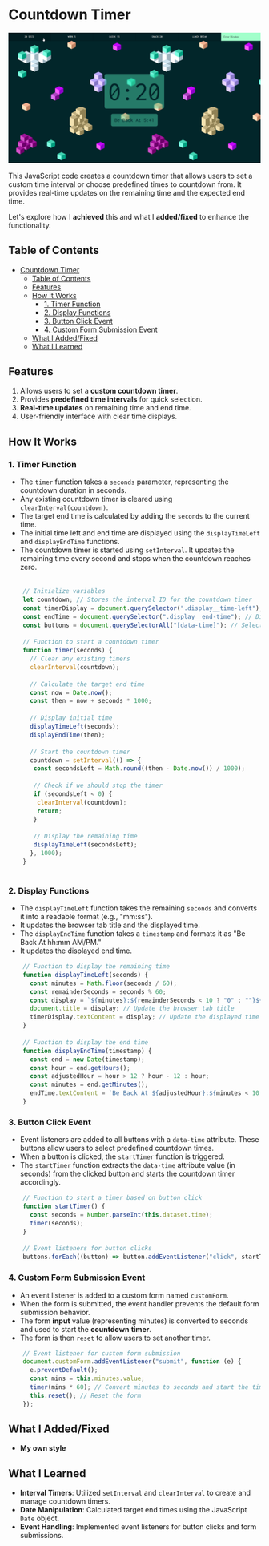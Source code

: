 # Countdown Timer

![Alt text](assets/images/showcase.gif)

This JavaScript code creates a countdown timer that allows users to set a custom time interval or choose predefined times to countdown from. It provides real-time updates on the remaining time and the expected end time.

Let's explore how I **achieved** this and what I **added/fixed** to enhance the functionality.

## Table of Contents

- [Countdown Timer](#countdown-timer)
  - [Table of Contents](#table-of-contents)
  - [Features](#features)
  - [How It Works](#how-it-works)
    - [1. Timer Function](#1-timer-function)
    - [2. Display Functions](#2-display-functions)
    - [3. Button Click Event](#3-button-click-event)
    - [4. Custom Form Submission Event](#4-custom-form-submission-event)
  - [What I Added/Fixed](#what-i-addedfixed)
  - [What I Learned](#what-i-learned)

## Features

1. Allows users to set a **custom countdown timer**.
2. Provides **predefined** **time intervals** for quick selection.
3. **Real-time updates** on remaining time and end time.
4. User-friendly interface with clear time displays.

## How It Works

### 1. Timer Function

- The `timer` function takes a `seconds` parameter, representing the countdown duration in seconds.
- Any existing countdown timer is cleared using `clearInterval(countdown)`.
- The target end time is calculated by adding the `seconds` to the current time.
- The initial time left and end time are displayed using the `displayTimeLeft` and `displayEndTime` functions.
- The countdown timer is started using `setInterval`. It updates the remaining time every second and stops when the countdown reaches zero.

```js

    // Initialize variables
    let countdown; // Stores the interval ID for the countdown timer
    const timerDisplay = document.querySelector(".display__time-left"); // Display element for remaining time
    const endTime = document.querySelector(".display__end-time"); // Display element for end time
    const buttons = document.querySelectorAll("[data-time]"); // Select all buttons with 'data-time' attribute

    // Function to start a countdown timer
    function timer(seconds) {
      // Clear any existing timers
      clearInterval(countdown);

      // Calculate the target end time
      const now = Date.now();
      const then = now + seconds * 1000;

      // Display initial time
      displayTimeLeft(seconds);
      displayEndTime(then);

      // Start the countdown timer
      countdown = setInterval(() => {
       const secondsLeft = Math.round((then - Date.now()) / 1000);

       // Check if we should stop the timer
       if (secondsLeft < 0) {
        clearInterval(countdown);
        return;
       }

       // Display the remaining time
       displayTimeLeft(secondsLeft);
      }, 1000);
    }



```

### 2. Display Functions

- The `displayTimeLeft` function takes the remaining `seconds` and converts it into a readable format (e.g., "mm:ss").
- It updates the browser tab title and the displayed time.
- The `displayEndTime` function takes a `timestamp` and formats it as "Be Back At hh:mm AM/PM."
- It updates the displayed end time.

```js
    // Function to display the remaining time
    function displayTimeLeft(seconds) {
      const minutes = Math.floor(seconds / 60);
      const remainderSeconds = seconds % 60;
      const display = `${minutes}:${remainderSeconds < 10 ? "0" : ""}${remainderSeconds}`;
      document.title = display; // Update the browser tab title
      timerDisplay.textContent = display; // Update the displayed time
    }

    // Function to display the end time
    function displayEndTime(timestamp) {
      const end = new Date(timestamp);
      const hour = end.getHours();
      const adjustedHour = hour > 12 ? hour - 12 : hour;
      const minutes = end.getMinutes();
      endTime.textContent = `Be Back At ${adjustedHour}:${minutes < 10 ? "0" : ""}${minutes}`;
    }
```

### 3. Button Click Event

- Event listeners are added to all buttons with a `data-time` attribute. These buttons allow users to select predefined countdown times.
- When a button is clicked, the `startTimer` function is triggered.
- The `startTimer` function extracts the `data-time` attribute value (in seconds) from the clicked button and starts the countdown timer accordingly.

```js
    // Function to start a timer based on button click
    function startTimer() {
      const seconds = Number.parseInt(this.dataset.time);
      timer(seconds);
    }

    // Event listeners for button clicks
    buttons.forEach((button) => button.addEventListener("click", startTimer));
```

### 4. Custom Form Submission Event

- An event listener is added to a custom form named `customForm`.
- When the form is submitted, the event handler prevents the default form submission behavior.
- The form **input** value (representing minutes) is converted to seconds and used to start the **countdown** **timer**.
- The form is then `reset` to allow users to set another timer.

```js
    // Event listener for custom form submission
    document.customForm.addEventListener("submit", function (e) {
      e.preventDefault();
      const mins = this.minutes.value;
      timer(mins * 60); // Convert minutes to seconds and start the timer
      this.reset(); // Reset the form
    });
```

## What I Added/Fixed

- **My own style**

## What I Learned

- **Interval Timers**: Utilized `setInterval` and `clearInterval` to create and manage countdown timers.
- **Date Manipulation**: Calculated target end times using the JavaScript `Date` object.
- **Event Handling**: Implemented event listeners for button clicks and form submissions.
